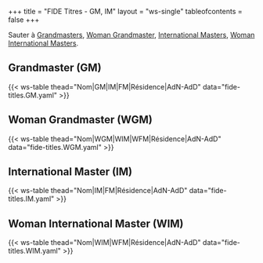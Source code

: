 +++
title = "FIDE Titres - GM, IM"
layout = "ws-single"
tableofcontents = false
+++

Sauter à [Grandmasters](#grandmaster-gm), [Woman Grandmaster](#woman-grandmaster-wgm),
[International Masters](#international-master-im), [Woman International Masters](#woman-international-master-wim).

## Grandmaster (GM)
{{< ws-table thead="Nom|GM|IM|FM|Résidence|AdN-AdD" data="fide-titles.GM.yaml" >}}

## Woman Grandmaster (WGM)
{{< ws-table thead="Nom|WGM|WIM|WFM|Résidence|AdN-AdD" data="fide-titles.WGM.yaml" >}}

## International Master (IM)
{{< ws-table thead="Nom|IM|FM|Résidence|AdN-AdD" data="fide-titles.IM.yaml" >}}

## Woman International Master (WIM)
{{< ws-table thead="Nom|WIM|WFM|Résidence|AdN-AdD" data="fide-titles.WIM.yaml" >}}
